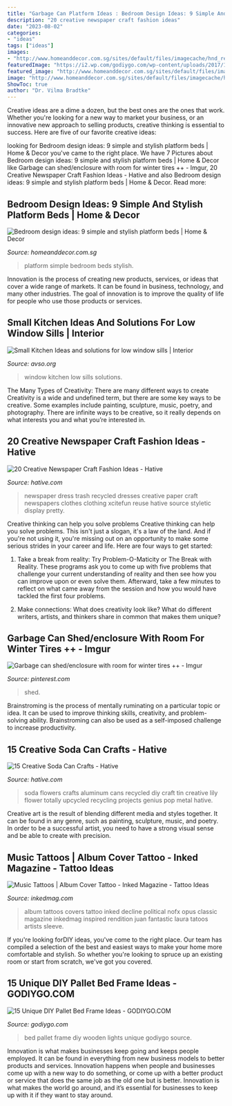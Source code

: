 ```yaml
---
title: "Garbage Can Platform Ideas : Bedroom Design Ideas: 9 Simple And Stylish Platform Beds"
description: "20 creative newspaper craft fashion ideas"
date: "2023-08-02"
categories:
- "ideas"
tags: ["ideas"]
images:
- "http://www.homeanddecor.com.sg/sites/default/files/imagecache/hnd_revamp_1x1_large/blog/gallery_article/gallery_images/simple-platform-4.jpg"
featuredImage: "https://i2.wp.com/godiygo.com/wp-content/uploads/2017/11/Lights-in-the-Pallet-Wooden-Bed.jpg?resize=640%2C859"
featured_image: "http://www.homeanddecor.com.sg/sites/default/files/imagecache/hnd_revamp_1x1_large/blog/gallery_article/gallery_images/simple-platform-4.jpg"
image: "http://www.homeanddecor.com.sg/sites/default/files/imagecache/hnd_revamp_1x1_large/blog/gallery_article/gallery_images/simple-platform-4.jpg"
ShowToc: true
author: "Dr. Vilma Bradtke"
---
```



Creative ideas are a dime a dozen, but the best ones are the ones that work. Whether you're looking for a new way to market your business, or an innovative new approach to selling products, creative thinking is essential to success. Here are five of our favorite creative ideas:

	

		
looking for Bedroom design ideas: 9 simple and stylish platform beds | Home &amp; Decor you've came to the right place. We have 7 Pictures about Bedroom design ideas: 9 simple and stylish platform beds | Home &amp; Decor like Garbage can shed/enclosure with room for winter tires ++ - Imgur, 20 Creative Newspaper Craft Fashion Ideas - Hative and also Bedroom design ideas: 9 simple and stylish platform beds | Home &amp; Decor. Read more:
		
    
## Bedroom Design Ideas: 9 Simple And Stylish Platform Beds | Home &amp; Decor

<img loading=lazy src="http://www.homeanddecor.com.sg/sites/default/files/imagecache/hnd_revamp_1x1_large/blog/gallery_article/gallery_images/simple-platform-4.jpg" onerror="this.onerror=null;this.src='https://tse3.mm.bing.net/th?id=OIP.Ga59pcYr4N223cwP52fZTwHaLH&amp;pid=15.1';" alt="Bedroom design ideas: 9 simple and stylish platform beds | Home &amp; Decor">

_Source: homeanddecor.com.sg_

>platform simple bedroom beds stylish. 

	

Innovation is the process of creating new products, services, or ideas that cover a wide range of markets. It can be found in business, technology, and many other industries. The goal of innovation is to improve the quality of life for people who use those products or services.

    
## Small Kitchen Ideas And Solutions For Low Window Sills | Interior

<img loading=lazy src="https://www.avso.org/wp-content/uploads/2014/11/small-kitchen-ideas-and-solutions-for-low-window-sills-1415185563.jpg" onerror="this.onerror=null;this.src='https://tse4.mm.bing.net/th?id=OIP.6NvtAd6lK-ahotH2CBkRvwHaJy&amp;pid=15.1';" alt="Small Kitchen Ideas and solutions for low window sills | Interior">

_Source: avso.org_

>window kitchen low sills solutions. 

	

The Many Types of Creativity: There are many different ways to create
Creativity is a wide and undefined term, but there are some key ways to be creative. Some examples include painting, sculpture, music, poetry, and photography. There are infinite ways to be creative, so it really depends on what interests you and what you’re interested in.

    
## 20 Creative Newspaper Craft Fashion Ideas - Hative

<img loading=lazy src="https://hative.com/wp-content/uploads/2014/10/newspaper-craft-fashion-ideas/15-creative-newspaper-craft-fashion-ideas.jpg" onerror="this.onerror=null;this.src='https://tse4.mm.bing.net/th?id=OIP.IejDamsUQNQSrqNCzMfXuQHaKo&amp;pid=15.1';" alt="20 Creative Newspaper Craft Fashion Ideas - Hative">

_Source: hative.com_

>newspaper dress trash recycled dresses creative paper craft newspapers clothes clothing xcitefun reuse hative source styletic display pretty. 

	

Creative thinking can help you solve problems
Creative thinking can help you solve problems. This isn't just a slogan, it's a law of the land. And if you're not using it, you're missing out on an opportunity to make some serious strides in your career and life. Here are four ways to get started: 
1. Take a break from reality: Try Problem-O-Maticity or The Break with Reality. These programs ask you to come up with five problems that challenge your current understanding of reality and then see how you can improve upon or even solve them. Afterward, take a few minutes to reflect on what came away from the session and how you would have tackled the first four problems. 

2. Make connections: What does creativity look like? What do different writers, artists, and thinkers share in common that makes them unique?

    
## Garbage Can Shed/enclosure With Room For Winter Tires ++ - Imgur

<img loading=lazy src="https://i.pinimg.com/736x/ef/c7/b1/efc7b1e092a3d894292afba12e6cc755.jpg" onerror="this.onerror=null;this.src='https://tse4.mm.bing.net/th?id=OIP.c4bFzaVY_lIxrboF1LhcRQHaJ4&amp;pid=15.1';" alt="Garbage can shed/enclosure with room for winter tires ++ - Imgur">

_Source: pinterest.com_

>shed. 

	

Brainstroming is the process of mentally ruminating on a particular topic or idea. It can be used to improve thinking skills, creativity, and problem-solving ability. Brainstroming can also be used as a self-imposed challenge to increase productivity.

    
## 15 Creative Soda Can Crafts - Hative

<img loading=lazy src="https://hative.com/wp-content/uploads/2014/11/soda-can-crafts/12-soda-can-flowers.jpg" onerror="this.onerror=null;this.src='https://tse4.mm.bing.net/th?id=OIP.1F5IYSwioMS_rnK1DXQTuwHaJ4&amp;pid=15.1';" alt="15 Creative Soda Can Crafts - Hative">

_Source: hative.com_

>soda flowers crafts aluminum cans recycled diy craft tin creative lily flower totally upcycled recycling projects genius pop metal hative. 

	

Creative art is the result of blending different media and styles together. It can be found in any genre, such as painting, sculpture, music, and poetry. In order to be a successful artist, you need to have a strong visual sense and be able to create with precision.

    
## Music Tattoos | Album Cover Tattoo - Inked Magazine - Tattoo Ideas

<img loading=lazy src="https://www.inkedmag.com/.image/t_share/MTU5MDMzMDU5NTg1NjMxODkz/album_feature.jpg" onerror="this.onerror=null;this.src='https://tse2.mm.bing.net/th?id=OIP.smwy0QnXVqb2XvUSBaxOEQHaHb&amp;pid=15.1';" alt="Music Tattoos | Album Cover Tattoo - Inked Magazine - Tattoo Ideas">

_Source: inkedmag.com_

>album tattoos covers tattoo inked decline political nofx opus classic magazine inkedmag inspired rendition juan fantastic laura tatoos artists sleeve. 

	

If you're looking forDIY ideas, you've come to the right place. Our team has compiled a selection of the best and easiest ways to make your home more comfortable and stylish. So whether you're looking to spruce up an existing room or start from scratch, we've got you covered.

    
## 15 Unique DIY Pallet Bed Frame Ideas - GODIYGO.COM

<img loading=lazy src="https://i2.wp.com/godiygo.com/wp-content/uploads/2017/11/Lights-in-the-Pallet-Wooden-Bed.jpg?resize=640%2C859" onerror="this.onerror=null;this.src='https://tse4.mm.bing.net/th?id=OIP.AtJVtl208C8gRFOKpu25TwHaJ8&amp;pid=15.1';" alt="15 Unique DIY Pallet Bed Frame Ideas - GODIYGO.COM">

_Source: godiygo.com_

>bed pallet frame diy wooden lights unique godiygo source. 

	

Innovation is what makes businesses keep going and keeps people employed. It can be found in everything from new business models to better products and services. Innovation happens when people and businesses come up with a new way to do something, or come up with a better product or service that does the same job as the old one but is better. Innovation is what makes the world go around, and it’s essential for businesses to keep up with it if they want to stay around.

